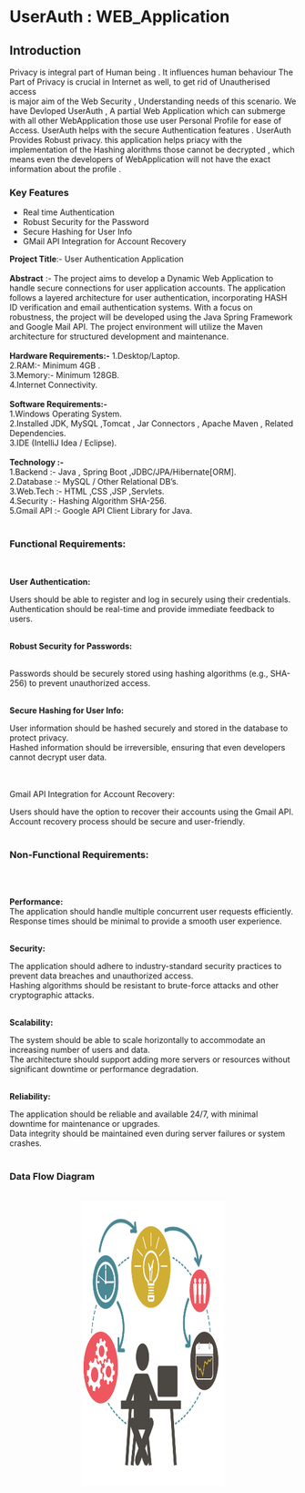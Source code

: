 <H1>UserAuth : WEB_Application</h1>
<h2>Introduction</h2>
Privacy is integral part of Human being . It influences human behaviour 
The Part of Privacy is crucial in Internet as well, to get rid of Unautherised access<br> 
is major aim of the Web Security , Understanding needs of this scenario. We have Devloped 
UserAuth , A partial Web Application which can submerge <br> with all other WebApplication those use
user Personal Profile for ease of Access. UserAuth helps with the secure Authentication features .
UserAuth Provides Robust privacy. this application helps priacy with the implementation of the Hashing alorithms 
those cannot be decrypted , which means even the developers of WebApplication will not have the exact information 
about the profile .<br>
<h3>Key Features</h3>
<ul>
<li> Real time Authentication</li>
<li> Robust Security for the Password</li>
<li> Secure Hashing for User Info</li>
<li> GMail API Integration for Account Recovery</li>
</ul>
<b> Project Title</b>:- User Authentication Application <br><br>
<b>Abstract</b> :- The project aims to develop a Dynamic Web Application to handle secure
connections for user application accounts. The application follows a layered
architecture for user authentication, incorporating HASH ID verification and email
authentication systems. With a focus on robustness, the project will be developed
using the Java Spring Framework and Google Mail API. The project environment will
utilize the Maven architecture for structured development and maintenance.<br><br>
<b>Hardware Requirements:-</b>
1.Desktop/Laptop.<br>
2.RAM:- Minimum 4GB .<br>
3.Memory:- Minimum 128GB.<br>
4.Internet Connectivity.<br><br>
<b>Software Requirements:-</b><br>
1.Windows Operating System.<br>
2.Installed JDK, MySQL ,Tomcat , Jar Connectors , Apache Maven , Related
Dependencies. <br>
3.IDE (IntelliJ Idea / Eclipse). <br><br>
<b>Technology :-</b><br>
1.Backend :- Java , Spring Boot ,JDBC/JPA/Hibernate[ORM].<br>
2.Database :- MySQL / Other Relational DB’s.<br>
3.Web.Tech :- HTML ,CSS ,JSP ,Servlets.<br>
4.Security :- Hashing Algorithm SHA-256.<br>
5.Gmail API :- Google API Client Library for Java.<br><br>

<h3>Functional Requirements:</h3><br>

<b>User Authentication:</b><br>

Users should be able to register and log in securely using their credentials.<br>
Authentication should be real-time and provide immediate feedback to users.<br><br>

<b>Robust Security for Passwords:</b><br><br>

Passwords should be securely stored using hashing algorithms (e.g., SHA-256) to prevent unauthorized access.<br><br>

<b>Secure Hashing for User Info:</b><br>

User information should be hashed securely and stored in the database to protect privacy.<br>
Hashed information should be irreversible, ensuring that even developers cannot decrypt user data.<br><br>

<br>Gmail API Integration for Account Recovery:</b><br>

Users should have the option to recover their accounts using the Gmail API.<br>
Account recovery process should be secure and user-friendly.<br><br>

<h3>Non-Functional Requirements:</h3><br><br>

<b>Performance:</b><br>
The application should handle multiple concurrent user requests efficiently.<br>
Response times should be minimal to provide a smooth user experience.<br><br>

<b>Security:</b><br>

The application should adhere to industry-standard security practices to prevent data breaches and unauthorized access.<br>
Hashing algorithms should be resistant to brute-force attacks and other cryptographic attacks.<br><br>

<b>Scalability:</b><br>

The system should be able to scale horizontally to accommodate an increasing number of users and data.<br>
The architecture should support adding more servers or resources without significant downtime or performance degradation.<br><br>

<b>Reliability:</b><br>

The application should be reliable and available 24/7, with minimal downtime for maintenance or upgrades.<br>
Data integrity should be maintained even during server failures or system crashes.<br><br>

<h3>Data Flow Diagram</h3> <br>

<img style="width:50%; height:500px; margin-left:25%;" src="./src/main/resources/static/images/index.png">

<br><br>



